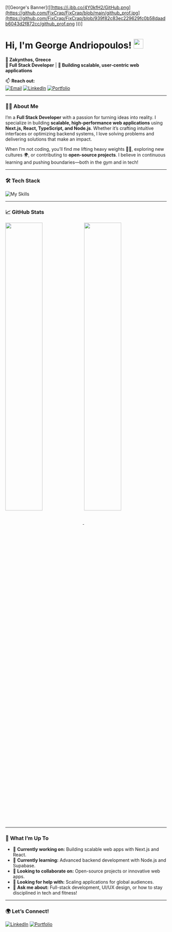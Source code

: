 [![George's Banner]([[https://i.ibb.co/4Y0kfH2/GitHub.png](https://github.com/FixCrap/FixCrap/blob/main/github_prof.jpg](https://github.com/FixCrap/FixCrap/blob/939f82c83ec229629fc0b58daadb6043d2f872cc/github_prof.png
)))]

# Hi, I'm George Andriopoulos! <img src="https://raw.githubusercontent.com/MartinHeinz/MartinHeinz/master/wave.gif" width="30px" height="30px">
**📍 Zakynthos, Greece**  
**🔗 Full Stack Developer** | **🚀 Building scalable, user-centric web applications**

📫 **Reach out:**  
[![Email](https://img.shields.io/badge/-george_andriopoulos@hotmail.gr-D14836?style=flat&logo=gmail&logoColor=white)](mailto:george_andriopoulos@hotmail.gr)
[![LinkedIn](https://img.shields.io/badge/-LinkedIn-0077B5?style=flat&logo=linkedin&logoColor=white)](https://linkedin.com/in/george-andriopoulos-3107372b0)
[![Portfolio](https://img.shields.io/badge/Portfolio-%23000000.svg?style=flat&logo=github&logoColor=white)](https://www.george-andriopoulos.com)

---

### 👨‍💻 **About Me**  
I’m a **Full Stack Developer** with a passion for turning ideas into reality. I specialize in building **scalable, high-performance web applications** using **Next.js, React, TypeScript, and Node.js**. Whether it’s crafting intuitive interfaces or optimizing backend systems, I love solving problems and delivering solutions that make an impact.  

When I’m not coding, you’ll find me lifting heavy weights 🏋️‍♂️, exploring new cultures 🌍, or contributing to **open-source projects**. I believe in continuous learning and pushing boundaries—both in the gym and in tech!  

---

### 🛠️ **Tech Stack**  
![My Skills](https://skillicons.dev/icons?i=js,ts,react,next,nodejs,tailwind,mongodb,supabase,git,github,vercel,figma,html,css)

---

### 📈 **GitHub Stats**  
<a href="https://github.com/FixCrap">
  <img align="center" src="https://github-readme-stats.vercel.app/api?username=FixCrap&show_icons=true&theme=tokyonight&hide_border=true" width="48%" />
</a>
<a href="https://github.com/FixCrap">
  <img align="center" src="https://github-readme-streak-stats.herokuapp.com/?user=FixCrap&theme=tokyonight" width="48%" />
</a>

---

### 🌟 **What I’m Up To**  
- 🔭 **Currently working on:** Building scalable web apps with Next.js and React.  
- 🌱 **Currently learning:** Advanced backend development with Node.js and Supabase.  
- 👯 **Looking to collaborate on:** Open-source projects or innovative web apps.  
- 🤔 **Looking for help with:** Scaling applications for global audiences.  
- 💬 **Ask me about:** Full-stack development, UI/UX design, or how to stay disciplined in tech and fitness!  

---

### 🌍 **Let’s Connect!**  
[![LinkedIn](https://skillicons.dev/icons?i=linkedin)](https://linkedin.com/in/george-andriopoulos-3107372b0)
[![Portfolio](https://img.shields.io/badge/🌐-Portfolio-2CA5E0?style=flat)](https://www.george-andriopoulos.com)
